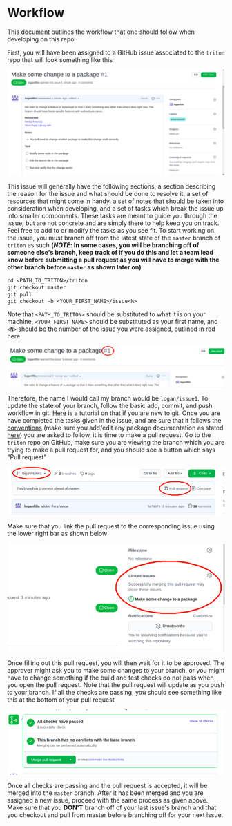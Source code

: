 # Workflow
This document outlines the workflow that one should follow when developing on this repo.

 First, you will have been assigned to a GitHub issue associated to the `triton` repo that will look something like this 

 ![Workflow Issue](assets/workflow_issue.png)

 This issue will generally have the following sections, a section describing the reason for the issue and what should be done to resolve it, a set of resources that might come in handy, a set of notes that should be taken into consideration when developing, and a set of tasks which break the issue up into smaller components. These tasks are meant to guide you through the issue, but are not concrete and are simply there to help keep you on track. Feel free to add to or modify the tasks as you see fit. To start working on the issue, you must branch off from the latest state of the `master` branch of `triton` as such **(*NOTE*: In some cases, you will be branching off of someone else's branch, keep track of if you do this and let a team lead know before submitting a pull request as you will have to merge with the other branch before `master` as shown later on)**

    cd <PATH_TO_TRITON>/triton
    git checkout master
    git pull
    git checkout -b <YOUR_FIRST_NAME>/issue<N>

Note that `<PATH_TO_TRITON>` should be substituted to what it is on your machine,  `<YOUR_FIRST_NAME>` should be substituted as your first name, and `<N>` should be the number of the issue you were assigned, outlined in red here 

![Workflow Issue Number](assets/workflow_issue_number.png)

Therefore, the name I would call my branch would be `logan/issue1`. To update the state of your branch, follow the basic add, commit, and push workflow in git. [Here](https://www.earthdatascience.org/workshops/intro-version-control-git/basic-git-commands/#tracking-changes-with-git-add-and-git-commit) is a tutorial on that if you are new to git. Once you are have completed the tasks given in the issue, and are sure that it follows the [conventions](CONVENTIONS.md) (make sure you add/edit any package documentation as stated [here](CONVENTIONS.md#github)) you are asked to follow, it is time to make a pull request. Go to the `triton` repo on GitHub, make sure you are viewing the branch which you are trying to make a pull request for, and you should see a button which says "Pull request"

![Pull Request](assets/pull_request.png)

Make sure that you link the pull request to the corresponding issue using the lower right bar as shown below

![Link Issue](assets/link_issue.png)

Once filling out this pull request, you will then wait for it to be approved. The approver might ask you to make some changes to your branch, or you might have to change something if the build and test checks do not pass when you open the pull request. Note that the pull request will update as you push to your branch. If all the checks are passing, you should see something like this at the bottom of your pull request 

![Success Checks](assets/success_checks.png)

Once all checks are passing and the pull request is accepted, it will be merged into the `master` branch. After it has been merged and you are assigned a new issue, proceed with the same process as given above. Make sure that you **DON'T** branch off of your last issue's branch and that you checkout and pull from master before branching off for your next issue. 